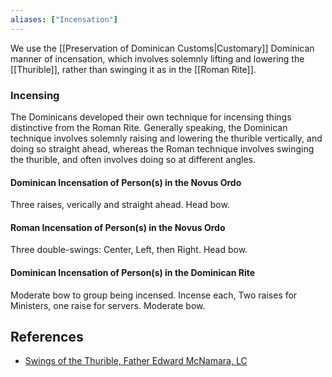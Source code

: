 ```yaml
---
aliases: ["Incensation"]
---
```

We use the [[Preservation of Dominican Customs|Customary]] Dominican manner of incensation, which involves solemnly lifting and lowering the [[Thurible]], rather than swinging it as in the [[Roman Rite]].

### Incensing
The Dominicans developed their own technique for incensing things distinctive from the Roman Rite. Generally speaking, the Dominican technique involves solemnly raising and lowering the thurible vertically, and doing so straight ahead, whereas the Roman technique involves swinging the thurible, and often involves doing so at different angles.

#### Dominican Incensation of Person(s) in the Novus Ordo
Three raises, verically and straight ahead. Head bow.

#### Roman Incensation of Person(s) in the Novus Ordo
Three double-swings: Center, Left, then Right. Head bow.

#### Dominican Incensation of Person(s) in the Dominican Rite
Moderate bow to group being incensed. Incense each, Two raises for Ministers, one raise for servers. Moderate bow.

## References
- [Swings of the Thurible, Father Edward McNamara, LC](https://www.ewtn.com/catholicism/library/swings-of-the-thurible-4892)
